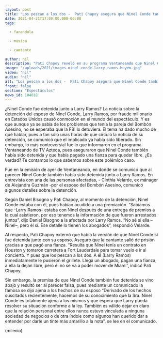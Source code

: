 ```yaml
---
layout: post
title: "Los pescan a los dos -  Pati Chapoy asegura que Ninel Conde también fue detenida junto a Larry Ramos"
date: 2021-04-21T17:09:00.000-06:00
tags:
  
  - farandula
  
  - musica
  
  - cantante
  
author: nil
description: "Pati Chapoy reveló en su programa Ventaneando que Ninel Conde también fue detenida junto a Larry Ramos, pero que después un abogado pagó la fianza del Bobón Asesino. ¿Es verdad? "
image: "/uploads/2021/images-ninel-conde-larry-ramos-huyen.jpg"
video: "nil"
audio: "nil"
alt: "Los pescan a los dos -  Pati Chapoy asegura que Ninel Conde también fue detenida junto a Larry Ramos"
front: false
section: "Espectáculos"
news_id: 184018
---
```


¿Ninel Conde fue detenida junto a Larry Ramos? La noticia sobre la detención del esposo de Ninel Conde, Larry Ramos, por fraude millonario en Estados Unidos causó conmoción en el mundo del espectáculo. Y es que aunque ya se sabía de los problemas que tenía la pareja del Bombón Asesino, no se esperaba que la FBI lo detuviera. El tema ha dado mucho de qué hablar, pues a tan sólo unas horas de que circuló la noticia de su detención, se comunicó que el implicado ya había sido liberado. Sin embargo, lo más controversial fue lo que informaron en el programa Ventaneando de TV Azteca, pues aseguraron que Ninel Conde también había sido detenida y que había pagado una fianza para quedar libre. ¿Es verdad? Te contamos lo que sabemos sobre este polémico caso.

Fue en la emisión de ayer de Ventaneando, en donde se comunicó que al parecer Ninel Conde también había sido detenida junto a Larry Ramos. En entrevista con una de las personas afectadas, - Cinthia Velarde, ex mánager de Alejandra Guzmán -por el esposo del Bombón Asesino, comunicó algunos detalles sobre la detención. 

Según Daniel Bisogno y Pati Chapoy, al momento de la detención, Ninel Conde estaba con él, pues habían acudido a una premiación. “Sabíamos que -Larry Ramos- estaba con Ninel después de una entrega de premios a la cual asistieron, por eso tenemos la información de que fueron arrestados juntos”, dijo Daniel Bisogno a la afectada por Larry Ramos. “No sé si ella –Ninel–, pero él sí. Ese detalle lo tienen los abogados”, respondió Velarde.

Al respecto, Pati Chapoy externó que había la versión de que Ninel Conde sí fue detenida junto con su esposo. Aseguró que la cantante salió de prisión gracias a que pagó una fianza.  “Resulta que Ninel tenía un contrato en Houston y tomaron carretera a Fort Lauderdale para tomar vuelo e ir al concierto. Y pues que los pescan a los dos. A él (Larry Ramos) inmediatamente le pusieron el grillete. Llega un abogado, pagan una fianza, a ella la dejan libre, pero él no se va a poder mover de Miami”, indicó Pati Chapoy. 

Sin embargo, la premisa de que Ninel Conde también fue detenida se vino abajo y resultó ser al parecer falsa, pues mediante un comunicado la famosa se dijo ajena a los hechos de su esposo “Derivado de los hechos suscitados recientemente, hacemos de su conocimiento que la Sra. Ninel Conde es totalmente ajena a los mismos y que espera que Larry pueda resolver su situación conforme a la ley. También es válido dejar en claro que la relación personal entre ellos nunca estuvo vinculada a ninguna sociedad de negocios o de otra índole como algunos han querido dar a entender por darle un tinte más amarillo a la nota”, se lee en el comunicado. 

(milenio)